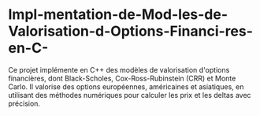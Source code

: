 # Impl-mentation-de-Mod-les-de-Valorisation-d-Options-Financi-res-en-C-
Ce projet implémente en C++ des modèles de valorisation d'options financières, dont Black-Scholes, Cox-Ross-Rubinstein (CRR) et Monte Carlo. Il valorise des options européennes, américaines et asiatiques, en utilisant des méthodes numériques pour calculer les prix et les deltas avec précision.
